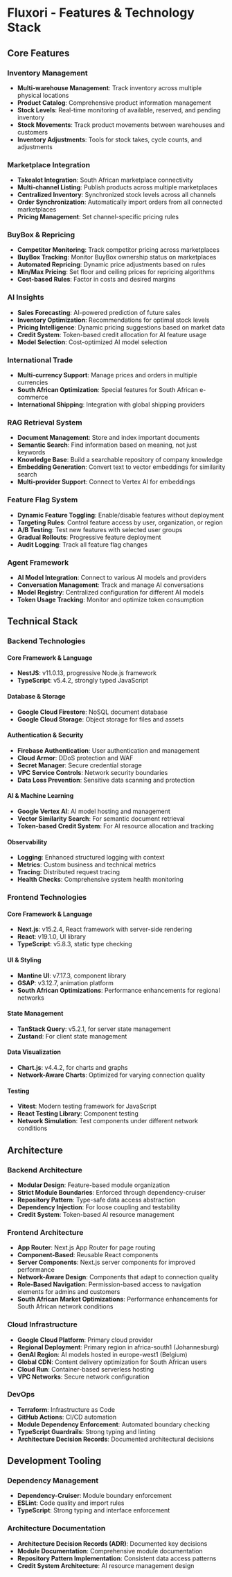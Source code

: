 # Fluxori - Features & Technology Stack

## Core Features

### Inventory Management
- **Multi-warehouse Management**: Track inventory across multiple physical locations 
- **Product Catalog**: Comprehensive product information management
- **Stock Levels**: Real-time monitoring of available, reserved, and pending inventory
- **Stock Movements**: Track product movements between warehouses and customers
- **Inventory Adjustments**: Tools for stock takes, cycle counts, and adjustments

### Marketplace Integration
- **Takealot Integration**: South African marketplace connectivity
- **Multi-channel Listing**: Publish products across multiple marketplaces
- **Centralized Inventory**: Synchronized stock levels across all channels
- **Order Synchronization**: Automatically import orders from all connected marketplaces
- **Pricing Management**: Set channel-specific pricing rules

### BuyBox & Repricing
- **Competitor Monitoring**: Track competitor pricing across marketplaces
- **BuyBox Tracking**: Monitor BuyBox ownership status on marketplaces
- **Automated Repricing**: Dynamic price adjustments based on rules
- **Min/Max Pricing**: Set floor and ceiling prices for repricing algorithms
- **Cost-based Rules**: Factor in costs and desired margins

### AI Insights
- **Sales Forecasting**: AI-powered prediction of future sales
- **Inventory Optimization**: Recommendations for optimal stock levels
- **Pricing Intelligence**: Dynamic pricing suggestions based on market data
- **Credit System**: Token-based credit allocation for AI feature usage
- **Model Selection**: Cost-optimized AI model selection

### International Trade
- **Multi-currency Support**: Manage prices and orders in multiple currencies
- **South African Optimization**: Special features for South African e-commerce
- **International Shipping**: Integration with global shipping providers

### RAG Retrieval System
- **Document Management**: Store and index important documents
- **Semantic Search**: Find information based on meaning, not just keywords
- **Knowledge Base**: Build a searchable repository of company knowledge
- **Embedding Generation**: Convert text to vector embeddings for similarity search
- **Multi-provider Support**: Connect to Vertex AI for embeddings

### Feature Flag System
- **Dynamic Feature Toggling**: Enable/disable features without deployment
- **Targeting Rules**: Control feature access by user, organization, or region
- **A/B Testing**: Test new features with selected user groups
- **Gradual Rollouts**: Progressive feature deployment
- **Audit Logging**: Track all feature flag changes

### Agent Framework
- **AI Model Integration**: Connect to various AI models and providers
- **Conversation Management**: Track and manage AI conversations
- **Model Registry**: Centralized configuration for different AI models
- **Token Usage Tracking**: Monitor and optimize token consumption

## Technical Stack

### Backend Technologies

#### Core Framework & Language
- **NestJS**: v11.0.13, progressive Node.js framework
- **TypeScript**: v5.4.2, strongly typed JavaScript

#### Database & Storage
- **Google Cloud Firestore**: NoSQL document database
- **Google Cloud Storage**: Object storage for files and assets

#### Authentication & Security
- **Firebase Authentication**: User authentication and management
- **Cloud Armor**: DDoS protection and WAF
- **Secret Manager**: Secure credential storage
- **VPC Service Controls**: Network security boundaries
- **Data Loss Prevention**: Sensitive data scanning and protection

#### AI & Machine Learning
- **Google Vertex AI**: AI model hosting and management
- **Vector Similarity Search**: For semantic document retrieval
- **Token-based Credit System**: For AI resource allocation and tracking

#### Observability
- **Logging**: Enhanced structured logging with context
- **Metrics**: Custom business and technical metrics
- **Tracing**: Distributed request tracing
- **Health Checks**: Comprehensive system health monitoring

### Frontend Technologies

#### Core Framework & Language
- **Next.js**: v15.2.4, React framework with server-side rendering
- **React**: v19.1.0, UI library
- **TypeScript**: v5.8.3, static type checking

#### UI & Styling
- **Mantine UI**: v7.17.3, component library
- **GSAP**: v3.12.7, animation platform
- **South African Optimizations**: Performance enhancements for regional networks

#### State Management
- **TanStack Query**: v5.2.1, for server state management
- **Zustand**: For client state management

#### Data Visualization
- **Chart.js**: v4.4.2, for charts and graphs
- **Network-Aware Charts**: Optimized for varying connection quality

#### Testing
- **Vitest**: Modern testing framework for JavaScript
- **React Testing Library**: Component testing
- **Network Simulation**: Test components under different network conditions

## Architecture

### Backend Architecture
- **Modular Design**: Feature-based module organization
- **Strict Module Boundaries**: Enforced through dependency-cruiser
- **Repository Pattern**: Type-safe data access abstraction
- **Dependency Injection**: For loose coupling and testability
- **Credit System**: Token-based AI resource management

### Frontend Architecture
- **App Router**: Next.js App Router for page routing
- **Component-Based**: Reusable React components
- **Server Components**: Next.js server components for improved performance
- **Network-Aware Design**: Components that adapt to connection quality
- **Role-Based Navigation**: Permission-based access to navigation elements for admins and customers
- **South African Market Optimizations**: Performance enhancements for South African network conditions

### Cloud Infrastructure
- **Google Cloud Platform**: Primary cloud provider
- **Regional Deployment**: Primary region in africa-south1 (Johannesburg)
- **GenAI Region**: AI models hosted in europe-west1 (Belgium)
- **Global CDN**: Content delivery optimization for South African users
- **Cloud Run**: Container-based serverless hosting
- **VPC Networks**: Secure network configuration

### DevOps
- **Terraform**: Infrastructure as Code
- **GitHub Actions**: CI/CD automation
- **Module Dependency Enforcement**: Automated boundary checking
- **TypeScript Guardrails**: Strong typing and linting
- **Architecture Decision Records**: Documented architectural decisions

## Development Tooling

### Dependency Management
- **Dependency-Cruiser**: Module boundary enforcement
- **ESLint**: Code quality and import rules
- **TypeScript**: Strong typing and interface enforcement

### Architecture Documentation
- **Architecture Decision Records (ADR)**: Documented key decisions
- **Module Documentation**: Comprehensive module documentation
- **Repository Pattern Implementation**: Consistent data access patterns
- **Credit System Architecture**: AI resource management design